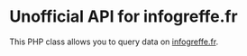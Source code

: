 # Unofficial API for infogreffe.fr
This PHP class allows you to query data on [infogreffe.fr](https://www.infogreffe.fr/societes/).
